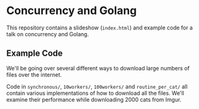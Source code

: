 
# Concurrency and Golang

This repository contains a slideshow (`index.html`) and example code for a talk on concurrency and Golang.



## Example Code

We'll be going over several different ways to download large numbers of files over the internet.

Code in `synchronous/`, `10workers/`, `100workers/` and `routine_per_cat/` all contain various implementations of how to download all the files.
We'll examine their performance while downloading 2000 cats from Imgur.






